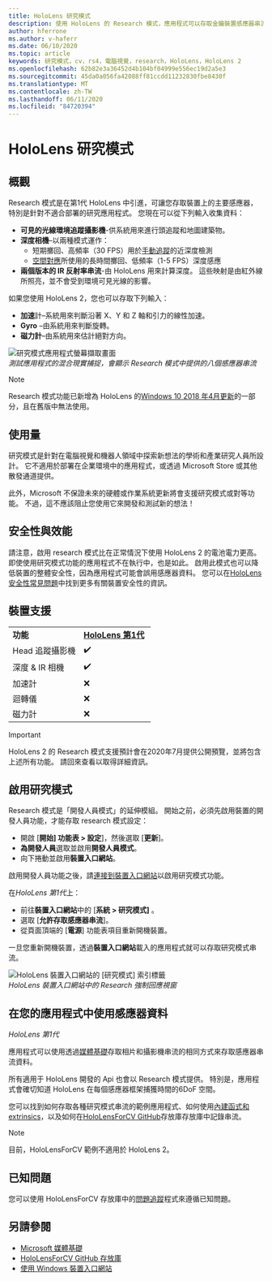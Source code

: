 ```yaml
---
title: HoloLens 研究模式
description: 使用 HoloLens 的 Research 模式，應用程式可以存取金鑰裝置感應器串流（深度、環境追蹤和 IR-反射率）。
author: hferrone
ms.author: v-haferr
ms.date: 06/10/2020
ms.topic: article
keywords: 研究模式，cv，rs4，電腦視覺，research，HoloLens，HoloLens 2
ms.openlocfilehash: 62b82e3a36452d4b104bf04999e556ec19d2a5e3
ms.sourcegitcommit: 45da0a056fa42088ff81ccdd11232830fbe8430f
ms.translationtype: MT
ms.contentlocale: zh-TW
ms.lasthandoff: 06/11/2020
ms.locfileid: "84720394"
---
```

# <a name="hololens-research-mode"></a>HoloLens 研究模式

## <a name="overview"></a>概觀

Research 模式是在第1代 HoloLens 中引進，可讓您存取裝置上的主要感應器，特別是針對不適合部署的研究應用程式。 您現在可以從下列輸入收集資料：

* **可見的光線環境追蹤攝影機**-供系統用來進行頭追蹤和地圖建築物。
* **深度相機**–以兩種模式運作：  
    + 短期擲回、高頻率（30 FPS）用於[手動追蹤](interaction-fundamentals.md)的近深度檢測
    + [空間對應](spatial-mapping.md)所使用的長時間擲回、低頻率（1-5 FPS）深度感應
* **兩個版本的 IR 反射率串流**-由 HoloLens 用來計算深度。 這些映射是由紅外線所照亮，並不會受到環境可見光線的影響。

如果您使用 HoloLens 2，您也可以存取下列輸入：

* **加速**計–系統用來判斷沿著 X、Y 和 Z 軸和引力的線性加速。
* **Gyro** –由系統用來判斷旋轉。
* **磁力計**–由系統用來估計絕對方向。

![研究模式應用程式螢幕擷取畫面](images/sensor-stream-viewer.jpg)<br>
*測試應用程式的混合現實捕捉，會顯示 Research 模式中提供的八個感應器串流*

> [!NOTE]
> Research 模式功能已新增為 HoloLens 的[Windows 10 2018 年4月更新](release-notes-april-2018.md)的一部分，且在舊版中無法使用。

## <a name="usage"></a>使用量

研究模式是針對在電腦視覺和機器人領域中探索新想法的學術和產業研究人員所設計。  它不適用於部署在企業環境中的應用程式，或透過 Microsoft Store 或其他散發通道提供。

此外，Microsoft 不保證未來的硬體或作業系統更新將會支援研究模式或對等功能。 不過，這不應該阻止您使用它來開發和測試新的想法！

## <a name="security-and-performance"></a>安全性與效能

請注意，啟用 research 模式比在正常情況下使用 HoloLens 2 的電池電力更高。 即使使用研究模式功能的應用程式不在執行中，也是如此。  啟用此模式也可以降低裝置的整體安全性，因為應用程式可能會誤用感應器資料。  您可以在[HoloLens 安全性常見問題](https://docs.microsoft.com/hololens/hololens-faq-security)中找到更多有關裝置安全性的資訊。  


## <a name="device-support"></a>裝置支援

<table>
    <colgroup>
    <col width="50%" />
    <col width="50%" />
    <!-- <col width="33%" /> -->
    </colgroup>
    <tr>
        <td><strong>功能</strong></td>
        <td><a href="hololens-hardware-details.md"><strong>HoloLens 第1代</strong></a></td>
        <!-- <td><a href="hololens2-hardware.md"><strong>HoloLens 2</strong></a></td> -->
    </tr>
     <tr>
        <td>Head 追蹤攝影機</td>
        <td>✔️</td>
        <!-- <td>❌</td> -->
    </tr>
    <tr>
        <td>深度 & IR 相機</td>
        <td>✔️</td>
        <!-- <td>❌</td> -->
    </tr>
    <tr>
        <td>加速計</td>
        <td>❌</td>
        <!-- <td>❌</td> -->
    </tr>
    <tr>
        <td>迴轉儀</td>
        <td>❌</td>
        <!-- <td>❌</td> -->
    </tr>
    <tr>
        <td>磁力計</td>
        <td>❌</td>
        <!-- <td>❌</td> -->
    </tr>
</table>

> [!IMPORTANT]
> HoloLens 2 的 Research 模式支援預計會在2020年7月提供公開預覽，並將包含上述所有功能。 請回來查看以取得詳細資訊。 

## <a name="enabling-research-mode"></a>啟用研究模式

Research 模式是「開發人員模式」的延伸模組。 開始之前，必須先啟用裝置的開發人員功能，才能存取 research 模式設定： 

* 開啟 [**開始] 功能表 > 設定**]，然後選取 [**更新**]。
* **為開發人員**選取並啟用**開發人員模式**。
* 向下捲動並啟用**裝置入口網站**。

啟用開發人員功能之後，請[連接到裝置入口網站](https://docs.microsoft.com/windows/uwp/debug-test-perf/device-portal-hololens)以啟用研究模式功能。

在*HoloLens 第1代*上：

* 前往**裝置入口網站**中的 [**系統 > 研究模式]** 。
* 選取 [**允許存取感應器串流**]。
* 從頁面頂端的 [**電源**] 功能表項目重新開機裝置。

一旦您重新開機裝置，透過**裝置入口網站**載入的應用程式就可以存取研究模式串流。

![HoloLens 裝置入口網站的 [研究模式] 索引標籤](images/ResearchModeDevPortal.png)<br>
*HoloLens 裝置入口網站中的 Research 強制回應視窗*

## <a name="using-sensor-data-in-your-apps"></a>在您的應用程式中使用感應器資料

*HoloLens 第1代*

應用程式可以使用透過[媒體基礎](https://msdn.microsoft.com/library/windows/desktop/ms694197)存取相片和攝影機串流的相同方式來存取感應器串流資料。 

所有適用于 HoloLens 開發的 Api 也會以 Research 模式提供。 特別是，應用程式會確切知道 HoloLens 在每個感應器框架捕獲時間的6DoF 空間。

您可以找到如何存取各種研究模式串流的範例應用程式、如何使用[內建函式和 extrinsics](https://docs.microsoft.com/windows/mixed-reality/locatable-camera#locating-the-device-camera-in-the-world)，以及如何在[HoloLensForCV GitHub](https://github.com/Microsoft/HoloLensForCV)存放庫存放庫中記錄串流。

 > [!NOTE]
 > 目前，HoloLensForCV 範例不適用於 HoloLens 2。

## <a name="known-issues"></a>已知問題

您可以使用 HoloLensForCV 存放庫中的[問題追蹤](https://github.com/Microsoft/HololensForCV/issues)程式來遵循已知問題。

## <a name="see-also"></a>另請參閱

* [Microsoft 媒體基礎](https://msdn.microsoft.com/library/windows/desktop/ms694197)
* [HoloLensForCV GitHub 存放庫](https://github.com/Microsoft/HoloLensForCV)
* [使用 Windows 裝置入口網站](using-the-windows-device-portal.md)
